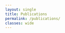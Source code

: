 ```yaml
---
layout: single
title: Publications
permalink: /publications/
classes: wide
---
```


 <script src="https://bibbase.org/service/mendeley/4c460743-0edf-3981-832d-31faccbef30e?jsonp=1&css=https://github.com/koerper/koerper.github.io/tree/master/assets/css"></script> 
